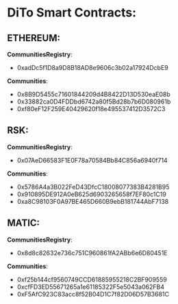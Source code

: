 # __**DiTo Smart Contracts**__:

## **ETHEREUM:**
__CommunitiesRegistry__: 
- 0xadDc5f1D8a9D8B18AD8e9606c3b02a17924DcbE9

__Communities__: 
- 0x8B9D5455c71601844209d4B8422D13D530eaE08b
- 0x33882ca0D4FDDbd6742a80f5Bd28b7b6D080961b
- 0xf80eF12F259E40429620f18e495537412D3572C3

## **RSK:**
__CommunitiesRegistry__: 
- 0x07AeD66583F1E0F78a70584Bb84C856a6940f714

__Communities__: 
- 0x5786A4a3B022FeD43DfcC18008077383B4281B95
- 0x910895DE912A0eB625d6903265658f7EF80c1C19
- 0xa8C98103F0A97BE465D660B9ebB181744AbF7138

## **MATIC:**
__CommunitiesRegistry__: 
- 0x8d8c82632e736c751C960861fA2ABb6e6D80451E

__Communities__:
- 0xf25b144cf9560749CCD61885955218C2BF909559
- 0xcfFD3ED55671265a1e61185322F5e5043a062FB4
- 0xF5AfC923C83acc8f52B04D1C7f82D06D57B3681C
